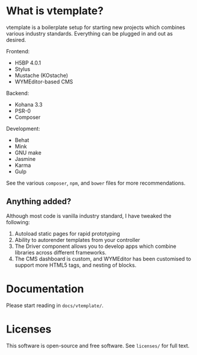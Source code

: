 # What is vtemplate?

vtemplate is a boilerplate setup for starting new projects which combines
various industry standards. Everything can be plugged in and out as desired.

Frontend:

 - H5BP 4.0.1
 - Stylus
 - Mustache (KOstache)
 - WYMEditor-based CMS

Backend:

 - Kohana 3.3
 - PSR-0
 - Composer

Development:

 - Behat
 - Mink
 - GNU make
 - Jasmine
 - Karma
 - Gulp

See the various `composer`, `npm`, and `bower` files for more recommendations.

## Anything added?

Although most code is vanilla industry standard, I have tweaked the following:

 1. Autoload static pages for rapid prototyping
 2. Ability to autorender templates from your controller
 3. The Driver component allows you to develop apps which combine libraries
    across different frameworks.
 4. The CMS dashboard is custom, and WYMEditor has been customised to support
    more HTML5 tags, and nesting of blocks.

# Documentation

Please start reading in `docs/vtemplate/`.

# Licenses

This software is open-source and free software. See `licenses/` for full text.
